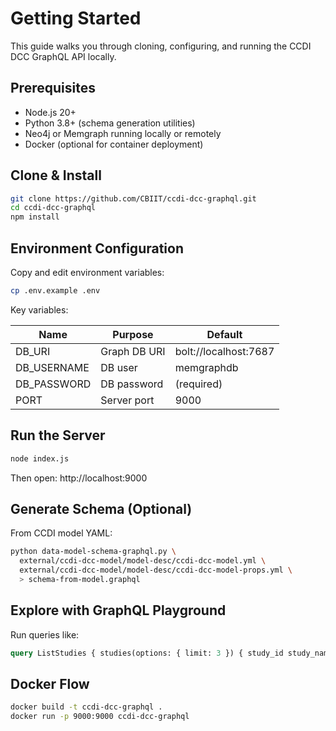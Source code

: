# Getting Started

This guide walks you through cloning, configuring, and running the CCDI DCC GraphQL API locally.

## Prerequisites
- Node.js 20+
- Python 3.8+ (schema generation utilities)
- Neo4j or Memgraph running locally or remotely
- Docker (optional for container deployment)

## Clone & Install
```bash
git clone https://github.com/CBIIT/ccdi-dcc-graphql.git
cd ccdi-dcc-graphql
npm install
```

## Environment Configuration
Copy and edit environment variables:
```bash
cp .env.example .env
```
Key variables:

| Name | Purpose | Default |
|------|---------|---------|
| DB_URI | Graph DB URI | bolt://localhost:7687 |
| DB_USERNAME | DB user | memgraphdb |
| DB_PASSWORD | DB password | (required) |
| PORT | Server port | 9000 |

## Run the Server
```bash
node index.js
```
Then open: http://localhost:9000

## Generate Schema (Optional)
From CCDI model YAML:
```bash
python data-model-schema-graphql.py \
  external/ccdi-dcc-model/model-desc/ccdi-dcc-model.yml \
  external/ccdi-dcc-model/model-desc/ccdi-dcc-model-props.yml \
  > schema-from-model.graphql
```

## Explore with GraphQL Playground
Run queries like:
```graphql
query ListStudies { studies(options: { limit: 3 }) { study_id study_name } }
```

## Docker Flow
```bash
docker build -t ccdi-dcc-graphql .
docker run -p 9000:9000 ccdi-dcc-graphql
```

